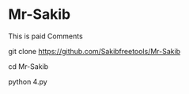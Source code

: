 # Mr-Sakib
This is paid Comments 



git clone https://github.com/Sakibfreetools/Mr-Sakib

cd Mr-Sakib

python 4.py
